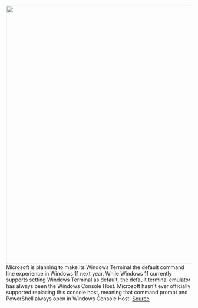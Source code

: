 <img src='https://cdn.vox-cdn.com/thumbor/XS92XLiBCG8GfldVdAV4vcP2uDk=/0x0:1280x720/1200x800/filters:focal(538x258:742x462)/cdn.vox-cdn.com/uploads/chorus_image/image/70275149/maxresdefault.0.jpg' width='700px' /><br/>
Microsoft is planning to make its Windows Terminal the default command line experience in Windows 11 next year. While Windows 11 currently supports setting Windows Terminal as default, the default terminal emulator has always been the Windows Console Host. Microsoft hasn't ever officially supported replacing this console host, meaning that command prompt and PowerShell always open in Windows Console Host.
<a href='https://www.theverge.com/2021/12/15/22837218/microsoft-windows-terminal-default-windows-11-changes'> Source <a/>